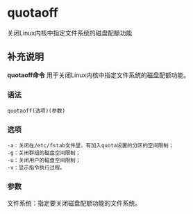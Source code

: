 quotaoff
===

关闭Linux内核中指定文件系统的磁盘配额功能

## 补充说明

**quotaoff命令** 用于关闭Linux内核中指定文件系统的磁盘配额功能。

###  语法

```
quotaoff(选项)(参数)
```

###  选项

```
-a：关闭在/etc/fstab文件里，有加入quota设置的分区的空间限制；
-g：关闭群组的磁盘空间限制；
-u：关闭用户的磁盘空间限制；
-v：显示指令执行过程。
```

###  参数

文件系统：指定要关闭磁盘配额功能的文件系统。


